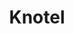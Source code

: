---
facebook: https://facebook.com/knotelhq
instagram: https://instagram.com/knotel
logohandle: knotel
sort: knotel
title: Knotel
twitter: https://x.com/knotel
website: https://www.knotel.com/
---